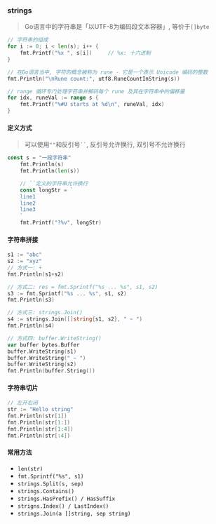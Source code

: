 ### strings

> Go语言中的字符串是「以UTF-8为编码段文本容器」, 等价于`[]byte`

```GO
// 字符串的组成
for i := 0; i < len(s); i++ {
    fmt.Printf("%x ", s[i])		// %x: 十六进制
}

// 在Go语言当中, 字符的概念被称为 rune - 它是一个表示 Unicode 编码的整数
fmt.Println("\nRune count:", utf8.RuneCountInString(s))

// range 循环专门处理字符串并解码每个 rune 及其在字符串中的偏移量
for idx, runeVal := range s {
    fmt.Printf("%#U starts at %d\n", runeVal, idx)
}
```

#### 定义方式

> 可以使用`""`和反引号` `` `, 反引号允许换行, 双引号不允许换行

```GO
const s = "一段字符串"
	fmt.Println(s)
	fmt.Println(len(s))

	// ``定义的字符串允许换行
	const longStr = `
	line1
	line2
	line3
	`
	fmt.Printf("?%v", longStr)
```

#### 字符串拼接

```GO
s1 := "abc"
s2 := "xyz"
// 方式一: +
fmt.Println(s1+s2)

// 方式二: res = fmt.Sprintf("%s ... %s", s1, s2)
s3 := fmt.Sprintf("%s ... %s", s1, s2)
fmt.Println(s3)

// 方式三: strings.Join()
s4 := strings.Join([]string{s1, s2}, " ~ ")
fmt.Println(s4)

// 方式四: buffer.WriteString()
var buffer bytes.Buffer
buffer.WriteString(s1)
buffer.WriteString(" ~ ")
buffer.WriteString(s2)
fmt.Println(buffer.String())
```

#### 字符串切片
```GO
// 左开右闭
str := "Hello string"
fmt.Println(str[1])
fmt.Println(str[1:])
fmt.Println(str[1:4])
fmt.Println(str[:4])
```

#### 常用方法

- `len(str)`
- `fmt.Sprintf("%s", s1)`
- `strings.Split(s, sep)`
- `strings.Contains()`
- `strings.HasPrefix() / HasSuffix`
- `strigns.Index() / LastIndex()`
- `strings.Join(a []string, sep string)`